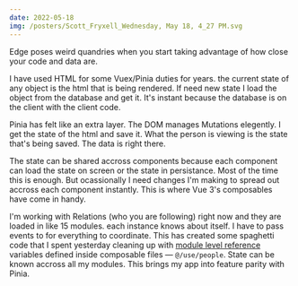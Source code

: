 ```yaml
---
date: 2022-05-18
img: /posters/Scott_Fryxell_Wednesday, May 18, 4_27 PM.svg
---
```


Edge poses weird quandries when you start taking advantage of how close your code and data are.

I have used HTML for some Vuex/Pinia duties for years. the current state of any object is the html that is being rendered. If need new state I load the object from the database and get it. It's instant because the database is on the client with the client code.

Pinia has felt like an extra layer. The DOM manages Mutations elegently. I get the state of the html and save it. What the person is viewing is the state that's being saved. The data is right there.

The state can be shared accross components because each component can load the state on screen or the state in persistance. Most of the time this is enough. But ocassionally I need changes I'm making to spread out accross each component instantly. This is where Vue 3's composables have come in handy.

I'm working with Relations (who you are following) right now and they are loaded in like 15 modules. each instance knows about itself. I have to pass events to for everything to coordinate. This has created some spaghetti code that I spent yesterday cleaning up with [module level reference](https://vueschool.io/articles/vuejs-tutorials/home-rolled-store-with-the-vue-js-composition-api/) variables defined inside composable files — `@/use/people`. State can be known accross all my modules. This brings my app into feature parity with Pinia.
